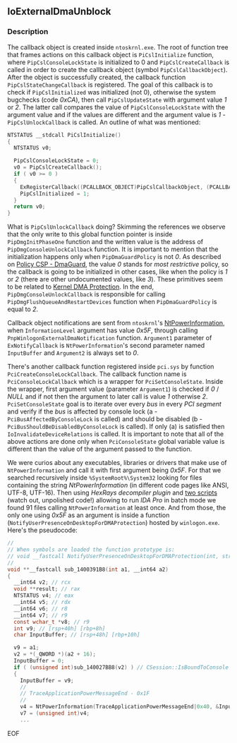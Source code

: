 ## IoExternalDmaUnblock

### Description

The callback object is created inside `ntoskrnl.exe`. The root of function tree that frames actions on this callback object is `PiCslInitialize` function, where `PipCslConsoleLockState` is initialized to 0 and `PipCslCreateCallback` is called in order to create the callback object (symbol `PipCslCallbackObject`). After the object is successfully created, the callback function `PipCslStateChangeCallback` is registered. The goal of this callback is to check if `PipCslInitialized` was initialized (not 0), otherwise the system bugchecks (code _0xCA_), then call `PipCslUpdateState` with argument value _1_ or _2_. The latter call compares the value of `PipCslConsoleLockState` with the argument value and if the values are different and the argument value is _1_ - `PipCslUnlockCallback` is called. An outline of what was mentioned:
```C
NTSTATUS __stdcall PiCslInitialize()
{
  NTSTATUS v0;

  PipCslConsoleLockState = 0;
  v0 = PipCslCreateCallback();
  if ( v0 >= 0 )
  {
    ExRegisterCallback((PCALLBACK_OBJECT)PipCslCallbackObject, (PCALLBACK_FUNCTION)PipCslStateChangeCallback, 0i64);
    PipCslInitialized = 1;
  }
  return v0;
}
```

What is `PipCslUnlockCallback` doing? Skimming the references we observe that the only write to this global function pointer is inside `PipDmgInitPhaseOne` function and the written value is the address of `PipDmgConsoleUnlockCallback` function. It is important to mention that the initialization happens only when `PipDmaGuardPolicy` is not _0_. As described on [Policy CSP - DmaGuard](https://docs.microsoft.com/en-us/windows/client-management/mdm/policy-csp-dmaguard), the value _0_ stands for _most restrictive_ policy, so the callback is going to be initialized in other cases, like when the policy is _1_ or _2_ (there are other undocumented values, like _3_). These primitives seem to be related to [Kernel DMA Protection](https://docs.microsoft.com/en-us/windows/security/information-protection/kernel-dma-protection-for-thunderbolt). In the end, `PipDmgConsoleUnlockCallback` is responsible for calling `PipDmgFlushQueueAndRestartDevices` function when `PipDmaGuardPolicy` is equal to _2_.

Callback object notifications are sent from `ntoskrnl`'s [NtPowerInformation](https://docs.microsoft.com/en-us/windows-hardware/drivers/ddi/wdm/nf-wdm-ntpowerinformation), when `InformationLevel` argument has value _0x5F_, through calling `PnpWinlogonExternalDmaNotification` function. `Argument1` parameter of `ExNotifyCallback` is `NtPowerInformation`'s second parameter named `InputBuffer` and `Argument2` is always set to _0_.

There's another callback function registered inside `pci.sys` by function `PciCreateConsoleLockCallback`. The callback function name is `PciConsoleLockCallback` which is a wrapper for `PciSetConsoleState`. Inside the wrapper, first argument value (parameter `Argument1`) is checked if _0_ / _NULL_ and if not then the argument to later call is value _1_ otherwise _2_. `PciSetConsoleState` goal is to iterate over every _bus_ in every _PCI segment_ and verify if the _bus_ is affected by console lock (a - `PciBusAffectedByConsoleLock` is called) and should be disabled (b - `PciBusShouldBeDisabledByConsoleLock` is called). If only (a) is satisfied then `IoInvalidateDeviceRelations` is called. It is important to note that all of the above actions are done only when `PciConsoleState` global variable value is different than the value of the argument passed to the function.

We were curios about any executables, libraries or drivers that make use of `NtPowerInformation` and call it with first argument being _0x5F_. For that we searched recursively inside `%SystemRoot%\System32` looking for files containing the string _NtPowerInformation_ (in different code pages like ANSI, UTF-8, UTF-16). Then using _HexRays decompiler plugin_ and [two scripts](ida_run.py) (watch out, unpolished code!) allowing to run _IDA Pro_ in batch mode we found 91 files calling `NtPowerInformation` at least once. And from those, the only one using _0x5F_ as an argument is inside a function (`NotifyUserPresenceOnDesktopForDMAProtection`) hosted by `winlogon.exe`. Here's the pseudocode:
```C
//
// When symbols are loaded the function prototype is:
// void __fastcall NotifyUserPresenceOnDesktopForDMAProtection(int, struct _WLSM_GLOBAL_CONTEXT *)
//
void **__fastcall sub_1400391B8(int a1, __int64 a2)
{
  __int64 v2; // rcx
  void **result; // rax
  NTSTATUS v4; // eax
  __int64 v5; // rdx
  __int64 v6; // r8
  __int64 v7; // r9
  const wchar_t *v8; // r9
  int v9; // [rsp+40h] [rbp+8h]
  char InputBuffer; // [rsp+48h] [rbp+10h]

  v9 = a1;
  v2 = *(_QWORD *)(a2 + 16);
  InputBuffer = 0;
  if ( (unsigned int)sub_140027BB8(v2) ) // CSession::IsBoundToConsole
  {
    InputBuffer = v9;
    //
    // TraceApplicationPowerMessageEnd - 0x1F
    //
    v4 = NtPowerInformation(TraceApplicationPowerMessageEnd|0x40, &InputBuffer, 1u, 0i64, 0);
    v7 = (unsigned int)v4;
    ...
```

EOF
